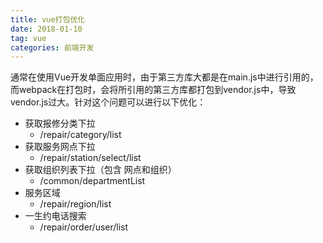 ```yaml
---
title: vue打包优化
date: 2018-01-10
tag: vue
categories: 前端开发
---
```

通常在使用Vue开发单面应用时，由于第三方库大都是在main.js中进行引用的，而webpack在打包时，会将所引用的第三方库都打包到vendor.js中，导致vendor.js过大。针对这个问题可以进行以下优化：

<!--more-->


* 获取报修分类下拉
    - /repair/category/list
* 获取服务网点下拉
    - /repair/station/select/list
* 获取组织列表下拉（包含 网点和组织）
    - /common/departmentList
* 服务区域
    - /repair/region/list
* 一生约电话搜索
    - /repair/order/user/list
